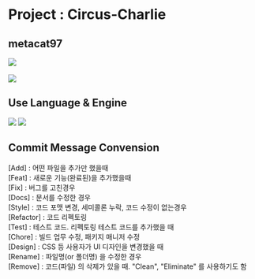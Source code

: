 # Project : Circus-Charlie

## metacat97
<img src="https://github-readme-stats.vercel.app/api/top-langs/?username=metacat97&layout=compact"><br><br>
<img src="https://github-readme-stats.vercel.app/api?username=metacat97&show_icons=true">

## Use Language & Engine
<img src="https://img.shields.io/badge/unity-000000?style=flat&logo=unity&logoColor=white"/> 
<img src="https://img.shields.io/badge/csharp-512BD4?style=flat&logo=csharp&logoColor=white"/>

## Commit Message Convension

<div>[Add]      : 어떤 파일을 추가만 했을때 </div>
<div>[Feat]     : 새로운 기능(완료된)을 추가했을때</div>
<div>[Fix]      : 버그를 고친경우</div>
<div>[Docs]     : 문서를 수정한 경우</div>
<div>[Style]    : 코드 포맷 변경, 세미콜론 누락, 코드 수정이 없는경우</div>
<div>[Refactor] : 코드 리펙토링</div>
<div>[Test]     : 테스트 코드. 리펙토링 테스트 코드를 추가했을 때</div>
<div>[Chore]    : 빌드 업무 수정, 패키지 매니저 수정</div>
<div>[Design]   : CSS 등 사용자가 UI 디자인을 변경했을 때</div>
<div>[Rename]   : 파일명(or 폴더명) 을 수정한 경우</div>
<div>[Remove]   : 코드(파일) 의 삭제가 있을 때. "Clean", "Eliminate" 를 사용하기도 함</div>
